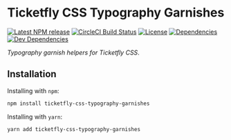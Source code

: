 # Ticketfly CSS Typography Garnishes

[![Latest NPM release][npm-badge]][npm-badge-url]
[![CircleCI Build Status][circle-badge]][circle-badge-url]
[![License][license-badge]][license-badge-url]
[![Dependencies][dependencies-badge]][dependencies-badge-url]
[![Dev Dependencies][devDependencies-badge]][devDependencies-badge-url]


_Typography garnish helpers for Ticketfly CSS_.


## Installation

Installing with `npm`:

```bash
npm install ticketfly-css-typography-garnishes
```

Installing with `yarn`:

```bash
yarn add ticketfly-css-typography-garnishes
```

[npm-badge]: https://img.shields.io/npm/v/ticketfly-css-typography-garnishes.svg
[npm-badge-url]: https://www.npmjs.com/package/ticketfly-css-typography-garnishes
[circle-badge]: https://circleci.com/gh/Ticketfly-UI/ticketfly-css-typography-garnishes/tree/master.svg?style=svg&circle-token={{CIRCLE_TOKEN}}
[circle-badge-url]: https://circleci.com/gh/Ticketfly-UI/ticketfly-css-typography-garnishes/tree/master
[license-badge]: https://img.shields.io/npm/l/ticketfly-css-typography-garnishes.svg
[license-badge-url]: LICENSE
[dependencies-badge]: https://img.shields.io/david/Ticketfly-UI/ticketfly-css-typography-garnishes.svg
[dependencies-badge-url]: https://david-dm.org/Ticketfly-UI/ticketfly-css-typography-garnishes
[devDependencies-badge]: https://img.shields.io/david/dev/Ticketfly-UI/ticketfly-css-typography-garnishes.svg
[devDependencies-badge-url]: https://david-dm.org/Ticketfly-UI/ticketfly-css-typography-garnishes#info=devDependencies


